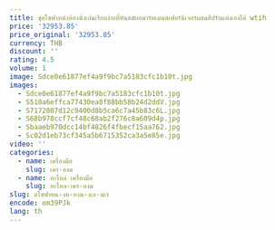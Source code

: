 ```yaml
---
title: ชุดโซฟาหนังห้องนั่งเล่นเรียบง่ายที่ทันสมัยอพาร์ทเมนต์เฟอร์นิเจอร์ผสมสีปรับแต่งเองได้ wtih
price: '32953.85'
price_original: '32953.85'
currency: THB
discount: ''
rating: 4.5
volume: 1
image: Sdce0e61877ef4a9f9bc7a5183cfc1b10t.jpg
images:
  - Sdce0e61877ef4a9f9bc7a5183cfc1b10t.jpg
  - S510a6effca77430ea8f88bb58b24d2ddV.jpg
  - S7172807d12c9400d8b5ca6c7a45b83c6L.jpg
  - S68b978ccf7cf48c68ab2f276c8a609d4p.jpg
  - Sbaaeb970dcc14bf4826f4fbecf15aa762.jpg
  - Sc02d1eb73cf345a5b6715352ca3a5e85e.jpg
video: ''
categories:
  - name: เครื่องมือ
    slug: เคร-องม
  - name: อะไหล่ เครื่องมือ
    slug: อะไหล-เคร-องม
slug: ดโซฟาหน-งห-องน-งเล-นเร
encode: om39PJk
lang: th
---
```

  